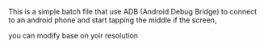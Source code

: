 This is a simple batch file that use ADB (Android Debug Bridge) to connect to an android phone and start tapping the middle if the screen,



you can modify base on yoir resolution 
